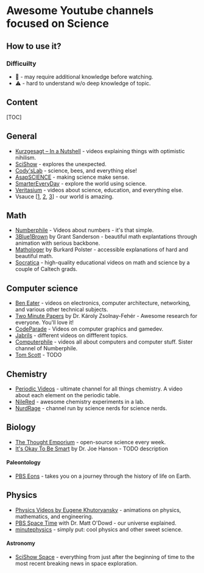 # Awesome Youtube channels focused on Science

## How to use it?

### Difficuilty

* 🔴 - may require additional knowledge before watching.
* ⚠️ - hard to understand w/o deep knowledge of topic. 

## Content

[TOC]

## General

* [Kurzgesagt – In a Nutshell](https://www.youtube.com/user/Kurzgesagt) - videos explaining things with optimistic nihilism.
* [SciShow](https://www.youtube.com/user/scishow) -  explores the unexpected.
* [Cody'sLab](https://www.youtube.com/user/theCodyReeder) - science, bees, and everything else!
* [AsapSCIENCE](https://www.youtube.com/user/AsapSCIENCE) - making science make sense.
* [SmarterEveryDay](https://www.youtube.com/user/destinws2) - explore the world using science. 
* [Veritasium](https://www.youtube.com/user/1veritasium/about) - videos about science, education, and everything else.
* Vsauce [[1](https://www.youtube.com/user/Vsauce), [2](https://www.youtube.com/user/Vsauce2), [3](https://www.youtube.com/user/Vsauce3)] - our world is amazing.

## Math

- [Numberphile](https://www.youtube.com/user/numberphile) - Videos about numbers - it's that simple.
- [3Blue1Brown](https://www.youtube.com/channel/UCYO_jab_esuFRV4b17AJtAw) by Grant Sanderson - beautiful math explantations through animation with serious backbone.
- [Mathologer](https://www.youtube.com/channel/UC1_uAIS3r8Vu6JjXWvastJg/) by Burkard Polster - accessible explanations of hard and beautiful math.
- [Socratica](https://www.youtube.com/user/SocraticaStudios) - high-quality educational videos on math and science by a couple of Caltech grads.  

## Computer science

* [Ben Eater](https://www.youtube.com/user/eaterbc) - videos on electronics, computer architecture, networking, and various other technical subjects.
* [Two Minute Papers](https://www.youtube.com/channel/UCbfYPyITQ-7l4upoX8nvctg) by Dr. Károly Zsolnay-Fehér - Awesome research for everyone. You'll love it!
* [CodeParade](https://www.youtube.com/channel/UCrv269YwJzuZL3dH5PCgxUw) - Videos on computer graphics and gamedev.
* [Jabrils](https://www.youtube.com/channel/UCQALLeQPoZdZC4JNUboVEUg) - different videos on diffferent topics.
* [Computerphile](https://www.youtube.com/channel/UC9-y-6csu5WGm29I7JiwpnA) - videos all about computers and computer stuff. Sister channel of Numberphile.
* [Tom Scott](https://www.youtube.com/channel/UCBa659QWEk1AI4Tg--mrJ2A) - TODO

## Chemistry

* [Periodic Videos](https://www.youtube.com/user/periodicvideos) - ultimate channel for all things chemistry. A video about each element on the periodic table.
* [NileRed](https://www.youtube.com/user/TheRedNile) - awesome chemistry experiments in a lab. 
* [NurdRage](https://www.youtube.com/user/NurdRage) - channel run by science nerds for science nerds.

## Biology

* [The Thought Emporium](https://www.youtube.com/user/TheChemlife/featured) - open-source science every week.
* [It's Okay To Be Smart](https://www.youtube.com/user/itsokaytobesmart/) by Dr. Joe Hanson - TODO description

#### Paleontology
* [PBS Eons](https://www.youtube.com/channel/UCzR-rom72PHN9Zg7RML9EbA) - takes you on a journey through the history of life on Earth.
## Physics

* [Physics Videos by Eugene Khutoryansky](https://www.youtube.com/user/EugeneKhutoryansky) - animations on physics, mathematics, and engineering.
* [PBS Space Time](https://www.youtube.com/channel/UC7_gcs09iThXybpVgjHZ_7g/) with Dr. Matt O'Dowd - our universe explained.
* [minutephysics](https://www.youtube.com/user/minutephysics/) - simply put: cool physics and other sweet science.

#### Astronomy

* [SciShow Space](https://www.youtube.com/user/scishowspace) - everything from just after the beginning of time to the most recent breaking news in space exploration.

